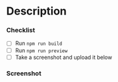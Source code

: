 # Description

### Checklist

- [ ] Run `npm run build`
- [ ] Run `npm run preview`
- [ ] Take a screenshot and upload it below

### Screenshot

